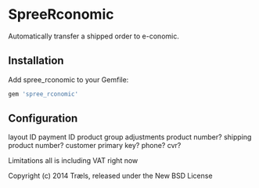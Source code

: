 SpreeRconomic
=============

Automatically transfer a shipped order to e-conomic.

Installation
------------

Add spree_rconomic to your Gemfile:

```ruby
gem 'spree_rconomic'
```

Configuration
-------------

layout ID
payment ID
product group
adjustments product number?
shipping product number?
customer primary key? phone? cvr?

Limitations
all is including VAT right now

Copyright (c) 2014 Træls, released under the New BSD License
